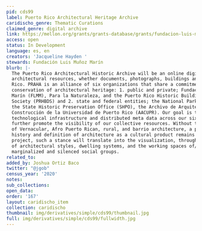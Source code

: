 ```yaml
---
pid: cds99
label: Puerto Rico Architectural Heritage Archive
caridischo_genre: Thematic Curations
claimed_genre: digital archive
link: https://mellon.org/grants/grants-database/grants/fundacion-luis-munoz-marin-inc/2004-07580/
access: open
status: In Development
language: es, en
creators: 'Jacqueline Hayden '
stewards: Fundación Luis Muñoz Marín
blurb: |-
  The Puerto Rico Architectural Historic Archive will be an online digital repository of
  architectural resources, whether documents, photographs, buildings and sites in Puerto
  Rico. PRAHA is an alliance of six organizations that share a commitment towards the
  conservation of architectural heritage: 1. public and private; Fundación Luis Muñoz
  Marín (FLMM), Para la Naturaleza, and the Puerto Rico Historic Buildings Drawings
  Society (PRHBDS) and 2. state and federal entities; the National Park Service (NPS),
  the State Historic Preservation Office (SHPO), the Archivo de Arquitectura y
  Construcción de la Universidad de Puerto Rico (AACUPR). Our goal is to share
  technological infrastructure and distributed meta data across our six organizations to
  further promote the visibility of our collective resources. Without the acknowledgement
  of Vernacular, Afro Puerto Rican, rural, and barrio architecture, a panoramic view of the
  history and definition of architecture as a cultural product remains incomplete. In this
  project, such a stance will translate into the visualization, through photographic records,
  of architectural styles, dwelling systems, and the working spaces of/for the historically
  marginalized and silenced social groups.
related_to:
added_by: Joshua Ortiz Baco
twitter: "@jgob"
census_year: '2020'
notes:
sub_collections:
open_data:
order: '167'
layout: caridischo_item
collection: caridischo
thumbnail: img/derivatives/simple/cds99/thumbnail.jpg
full: img/derivatives/simple/cds99/fullwidth.jpg
---
```

